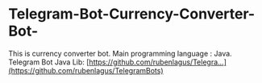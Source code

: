 # Telegram-Bot-Currency-Converter-Bot-
This is currency converter bot.
Main programming language : Java.
Telegram Bot Java Lib: [https://github.com/rubenlagus/Telegra...](https://github.com/rubenlagus/TelegramBots)

